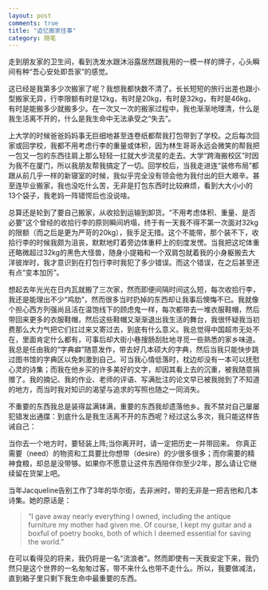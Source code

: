 ```yaml
---
layout: post
comments: true
title: "追忆搬家往事"
category: 随笔
---
```


走到朋友家的卫生间，看到洗发水跟沐浴露居然跟我用的一模一样的牌子，心头瞬间有种“吾心安处即吾家”的感觉。

这已经是我第多少次搬家了呢？我想我都快数不清了。长长短短的旅行出差也跟小型搬家无异，行李限额有时是12kg，有时是20kg，有时是32kg，有时是46kg，有时是能搬多少就搬多少。在一次又一次的搬家过程中，我也渐渐地理清，什么是我生活离不开的，什么是我生命中无法承受之“失去”。

上大学的时候爸爸妈妈事无巨细地甚至连卷纸都帮我打包带到了学校。之后每次回家或回学校，我都不用考虑行李的重量或体积，因为林生哥哥永远会微笑的帮我把一包又一包的东西往肩上那么轻轻一扛就大步流星的走去。大学“跨海搬校区”时因为我不在厦门，所以我朋友帮我搞定了一切。回学校后，当我走进连“装修布局”都跟从前几乎一样的新寝室的时候，我似乎完全没有领会他为我付出的巨大艰辛。甚至连毕业搬家，我也没吃什么苦，无非是打包东西时比较麻烦，看到大大小小的13个袋子，我老妈一阵错愕后也没说啥。

总算还是轮到了要自己搬家，从收拾到运输到卸货。“不用考虑体积、重量、是否必要”这个曾经的收拾行李的原则瞬间坍塌，终于有一天我不得不第一次面对32kg的限额（而之后是更为严苛的20kg），我手足无措。这个不能带，那个装不下，收拾行李的时候我颇为沮丧，默默地盯着旁边体重秤上的刻度发愣。当我把这坨体重还略微超过32kg的黑色大怪兽，随身小提箱和一个双肩包就着我的小身躯搬去大洋彼岸时，我才意识到在打包行李时我犯了多少错误。而这个错误，在之后甚至还有点“变本加厉”。

想起去年光光在日内瓦就搬了三次家，然而即便间隔时间这么短，每次收拾行李，我还是能理出不少“鸡肋”，然而很多当时扔掉的东西却让我事后懊悔不已。我就像个担心西方列强尚且活在温饱线下的顾虑鬼一样，每次都带去一堆衣服鞋帽，然后带回来更多的衣服鞋帽，然后这些鞋帽又渐渐退出我生活的舞台，我很怀疑我当初费那么大力气把它们扛过来又寄过去，到底有什么意义。我总觉得中国超市无处不在，里面肯定什么都有，可事后却大街小巷搜肠刮肚地寻觅一些熟悉的家乡味道。我总是任由我的“字典癖”随意发作，带去好几本硕大的字典，然后当我只能快步跳过图书馆的字典区以免刺激到自己。可当我心情低落时，枕边却没有一本可以抚慰心灵的诗集；而我在他乡买的许多美好的文字，却因其看上去的沉重，被我随意捐赠了。我的摘记、我的作业、老师的评语、写满批注的论文早已被我抛到了不知道的地方，而当时我对知识的渴望与追求的写照也随之一同消失。

不重要的东西我总是装得盆满钵满，重要的东西我却遗落他乡。我不禁对自己屡屡犯错发出通牒：到底什么是我生活离不开的东西呢？经过这么多次，我只能这样告诫自己：

当你去一个地方时，要轻装上阵;当你离开时，请一定把历史一并带回来。
你真正需要（need）的物资和工具要比你想带（desire）的少很多很多；而你需要的精神食粮，却总是没带够。如果你不愿意让这件东西陪伴你至少2年，那么请让它继续留在货架上吧。

当年Jacqueline告别工作了3年的华尔街，去非洲时，带的无非是一把吉他和几本诗集。她的原话是：

> “I gave away nearly everything I owned, including the antique furniture my mother had given me. Of course, I kept my guitar and a boxful of poetry books, both of which I deemed essential for saving the world.”

在可以看得见的将来，我仍将是一名“流浪者”。然而即使有一天我安定下来，我仍然只是这个世界的一名匆匆过客，带不来什么也带不走什么。所以，我要做减法，直到箱子里只剩下我生命中最重要的东西。
